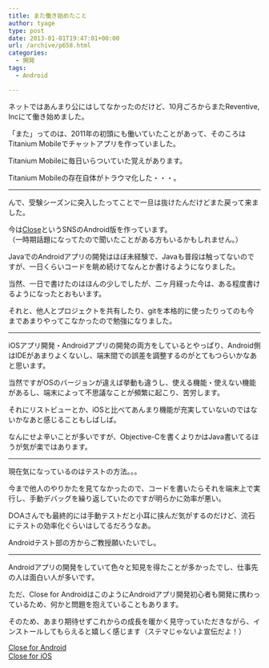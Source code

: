 ```yaml
---
title: また働き始めたこと
author: tyage
type: post
date: 2013-01-01T19:47:01+00:00
url: /archive/p658.html
categories:
  - 開発
tags:
  - Android

---
```

<p>ネットではあんまり公にはしてなかったのだけど、10月ごろからまたReventive, Incにて働き始めました。</p>
<p>「また」ってのは、2011年の初頭にも働いていたことがあって、そのころはTitanium Mobileでチャットアプリを作っていました。</p>
<p>Titanium Mobileに毎日いらついていた覚えがあります。</p>
<p>Titanium Mobileの存在自体がトラウマ化した・・・。</p>
<hr />
<p>んで、受験シーズンに突入したってことで一旦は抜けたんだけどまた戻って来ました。</p>
<p>今は<a href="http://reventive-world.com/Close/">Close</a>というSNSのAndroid版を作っています。<br />
（一時期話題になってたので聞いたことがある方もいるかもしれません。）</p>
<p>JavaでのAndroidアプリの開発はほぼ未経験で、Javaも普段は触ってないのですが、一日くらいコードを眺め続けてなんとか書けるようになりました。</p>
<p>当然、一日で書けたのはほんの少しでしたが、二ヶ月経った今は、ある程度書けるようになったとおもいます。</p>
<p>それと、他人とプロジェクトを共有したり、gitを本格的に使ったりってのも今まであまりやってこなかったので勉強になりました。</p>
<hr />
<p>iOSアプリ開発・Androidアプリの開発の両方をしているとやっぱり、Android側はIDEがあまりよくないし、端末間での誤差を調整するのがとてもつらいかなあと思います。</p>
<p>当然ですがOSのバージョンが違えば挙動も違うし、使える機能・使えない機能があるし、端末によって不思議なことが頻繁に起こり、苦労します。</p>
<p>それにリストビューとか、iOSと比べてあんまり機能が充実していないのではないかなあと感じることもしばしば。</p>
<p>なんにせよ辛いことが多いですが、Objective-Cを書くよりかはJava書いてるほうが気が楽ではあります。</p>
<hr />
<p>現在気になっているのはテストの方法。。。</p>
<p>今まで他人のやりかたを見てなかったので、コードを書いたらそれを端末上で実行し、手動デバッグを繰り返していたのですが明らかに効率が悪い。</p>
<p>D○Aさんでも最終的には手動テストだと小耳に挟んだ気がするのだけど、流石にテストの効率化ぐらいはしてるだろうなあ。</p>
<p>Androidテスト部の方からご教授願いたいでし。</p>
<hr />
<p>Androidアプリの開発をしていて色々と知見を得たことが多かったでし、仕事先の人は面白い人が多いです。</p>
<p>ただ、Close for AndroidはこのようにAndroidアプリ開発初心者も開発に携わっているため、何かと問題を抱えていることもあります。</p>
<p>そのため、あまり期待せずこれからの成長を暖かく見守っていただきながら、インストールしてもらえると嬉しく感じます（ステマじゃないよ宣伝だよ！）</p>
<p><a href="https://play.google.com/store/apps/details?id=com.reventive_world.android.close">Close for Android</a><br />
<a href="https://itunes.apple.com/jp/app/close-best-free-social-life/id554069219?l=ja&#038;ls=1&#038;mt=8">Close for iOS</a></p>
